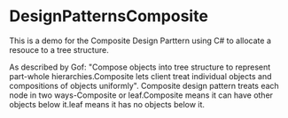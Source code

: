 # DesignPatternsComposite
This is a demo for the Composite Design Parttern using C# to allocate a resouce to a tree structure.

As described by Gof:
"Compose objects into tree structure to represent part-whole hierarchies.Composite lets client treat individual objects and compositions of objects uniformly".
Composite design pattern treats each node in two ways-Composite or leaf.Composite means it can have other objects below it.leaf means it has no objects below it.

